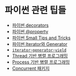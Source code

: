 # 파이썬 관련 팁들

* [파이썬 decorators](./Decorators.ipynb)
* [파이썬 @property](./property.ipynb)
* [파이썬 Small Tips and Tricks](./Small_Tips.ipynb)
* [파이썬 Iterator와 Generator](./Iterator_Generator.ipynb)
* [`iterator`-`generator`-`yield`](./Iterator_Generator.ipynb)
* [Thread 기반 병렬 프로그래밍](./Parallel_Programming(1).ipynb)
* [Process 기반 병렬 프로그래밍](./Parallel_Programming(2).ipynb)
* [Concurrent 패키지](./Parallel_Programming(3).ipynb)
